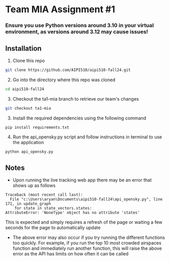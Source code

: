 # Team MIA Assignment #1

### Ensure you use Python versions around 3.10 in your virtual environment, as versions around 3.12 may cause issues!

## Installation
1. Clone this repo

```bash
git clone https://github.com/AIPI510/aipi510-fall24.git
```

2. Go into the directory where this repo was cloned
```bash
cd aipi510-fall24
```

3. Checkout the ta1-mia branch to retrieve our team's changes
```bash
git checkout ta1-mia
```

3. Install the required dependencies using the following command
```bash
pip install requirements.txt
```

4. Run the api_opensky.py script and follow instructions in terminal to use the application
```bash
python api_opensky.py
```

## Notes
* Upon running the live tracking web app there may be an error that shows up as follows
```
Traceback (most recent call last):
  File "c:\Users\aryan\Documents\aipi510-fall24\api_opensky.py", line 171, in update_graph
    for state in state_vectors.states:
AttributeError: 'NoneType' object has no attribute 'states'
```
This is expected and simply requires a refresh of the page or waiting a few seconds for the page to automatically update

* The above error may also occur if you try running the different functions too quickly. For example, if you run the top 10 most crowded airspaces function and immediately run another function, this will raise the above error as the API has limits on how often it can be called

